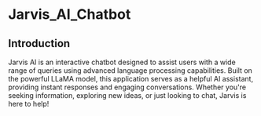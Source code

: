 # Jarvis_AI_Chatbot

## Introduction
Jarvis AI is an interactive chatbot designed to assist users with a wide range of queries using advanced language processing capabilities. Built on the powerful LLaMA model, this application serves as a helpful AI assistant, providing instant responses and engaging conversations. Whether you're seeking information, exploring new ideas, or just looking to chat, Jarvis is here to help!
